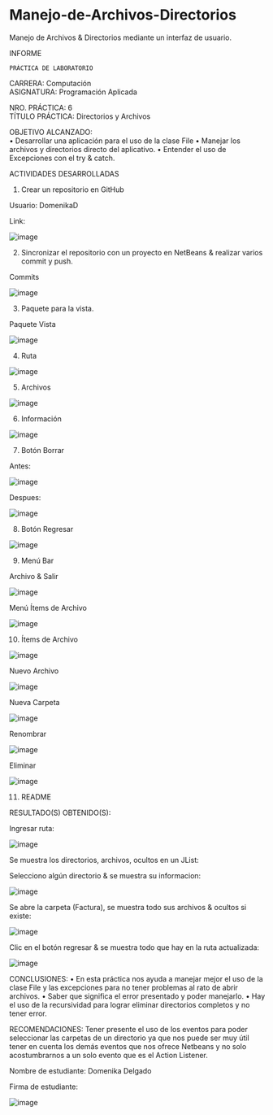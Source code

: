 # Manejo-de-Archivos-Directorios
Manejo de Archivos &amp; Directorios mediante un interfaz de usuario.


INFORME


 	PRÁCTICA DE LABORATORIO 

CARRERA: Computación	
ASIGNATURA: Programación Aplicada

NRO. PRÁCTICA:	6	
TÍTULO PRÁCTICA: Directorios y Archivos


OBJETIVO ALCANZADO:  
•	Desarrollar una aplicación para el uso de la clase File 
•	Manejar los archivos y directorios directo del aplicativo.
•	Entender el uso de Excepciones con el try & catch.

ACTIVIDADES DESARROLLADAS

1.	Crear un repositorio en GitHub

Usuario: DomenikaD

Link: 

![image](https://user-images.githubusercontent.com/49033904/59182904-89e9c200-8b30-11e9-8333-406db1d1663c.png)


2.	Sincronizar el repositorio con un proyecto en NetBeans & realizar varios commit y push.

Commits

![image](https://user-images.githubusercontent.com/49033904/59182925-91a96680-8b30-11e9-9a36-06f00e55cdcf.png)


3.	Paquete para la vista.

Paquete Vista

![image](https://user-images.githubusercontent.com/49033904/59182939-979f4780-8b30-11e9-8b45-bac2ac6a1d6f.png)

 
4.	Ruta

![image](https://user-images.githubusercontent.com/49033904/59182954-9bcb6500-8b30-11e9-8800-d7f67f6d7ee9.png)
 
5.	Archivos

![image](https://user-images.githubusercontent.com/49033904/59182957-9ff78280-8b30-11e9-88ef-25f4a0da3657.png)
 
6.	Información 

![image](https://user-images.githubusercontent.com/49033904/59182969-a685fa00-8b30-11e9-84ae-0e575a64c152.png)

7.	Botón Borrar

Antes:

![image](https://user-images.githubusercontent.com/49033904/59182981-ad147180-8b30-11e9-8e06-ee58f4d90580.png)
 
Despues:

![image](https://user-images.githubusercontent.com/49033904/59182986-b0a7f880-8b30-11e9-90be-60fc46ccbe6d.png)

 
8.	Botón Regresar

![image](https://user-images.githubusercontent.com/49033904/59182994-b6054300-8b30-11e9-865b-f99e1a0a5419.png)                                          

9.	Menú Bar


Archivo & Salir

![image](https://user-images.githubusercontent.com/49033904/59183005-bbfb2400-8b30-11e9-8a50-f635c98640a2.png)
 

Menú Ítems de Archivo

![image](https://user-images.githubusercontent.com/49033904/59183016-c2899b80-8b30-11e9-848b-ea0c471e968c.png)
 
10.	Ítems de Archivo

 
![image](https://user-images.githubusercontent.com/49033904/59183037-cfa68a80-8b30-11e9-95ed-1d545baf5bee.png)



Nuevo Archivo

![image](https://user-images.githubusercontent.com/49033904/59183042-d6350200-8b30-11e9-9044-68d3ac514d8f.png)
 
 
Nueva Carpeta
 
![image](https://user-images.githubusercontent.com/49033904/59183049-db924c80-8b30-11e9-931d-46ae03a79039.png)


Renombrar

![image](https://user-images.githubusercontent.com/49033904/59183063-e1882d80-8b30-11e9-9f08-30927bbf3c9b.png)

 
Eliminar
 
![image](https://user-images.githubusercontent.com/49033904/59183084-e77e0e80-8b30-11e9-8b20-610f20505d51.png)


11.	README



RESULTADO(S) OBTENIDO(S):

Ingresar ruta:

![image](https://user-images.githubusercontent.com/49033904/59183105-ecdb5900-8b30-11e9-9892-f7db11986531.png)    

Se muestra los directorios, archivos, ocultos en un JList:

Selecciono algún directorio & se muestra su informacion:

![image](https://user-images.githubusercontent.com/49033904/59183118-f2d13a00-8b30-11e9-9938-151e961db694.png)
 

Se abre la carpeta (Factura), se muestra todo sus archivos & ocultos si existe:

![image](https://user-images.githubusercontent.com/49033904/59183136-fb297500-8b30-11e9-83c3-8b6c7bc97d92.png)
 
Clic en el botón regresar & se muestra todo que hay en la ruta actualizada:

![image](https://user-images.githubusercontent.com/49033904/59183149-0086bf80-8b31-11e9-98e6-4294f60ae479.png)
 
 
CONCLUSIONES: 
•	En esta práctica nos ayuda a manejar mejor el uso de la clase File y las excepciones para no tener problemas al rato de abrir archivos.
•	Saber que significa el error presentado y poder manejarlo.
•	Hay el uso de la recursividad para lograr eliminar directorios completos y no tener error.


RECOMENDACIONES: 
Tener presente el uso de los eventos para poder seleccionar las carpetas de un directorio ya que nos puede ser muy útil tener en cuenta los demás eventos que nos ofrece Netbeans y no solo acostumbrarnos a un solo evento que es el Action Listener.


Nombre de estudiante: Domenika Delgado


Firma de estudiante:   

![image](https://user-images.githubusercontent.com/49033904/59183165-0da3ae80-8b31-11e9-9ade-016b009ab47d.png)

